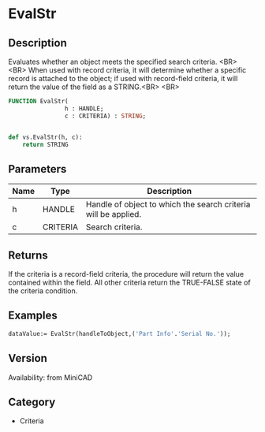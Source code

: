 # EvalStr

## Description
Evaluates whether an object meets the specified search criteria. &lt;BR&gt;
&lt;BR&gt;
When used with record criteria, it will determine whether a specific record is attached to the object; if used with record-field criteria, it will return the value of the field as a STRING.&lt;BR&gt;
&lt;BR&gt;


```pascal
FUNCTION EvalStr(
				h : HANDLE;
				c : CRITERIA) : STRING;
```

```python

def vs.EvalStr(h, c):
    return STRING
```

## Parameters
|Name|Type|Description|
|---|---|---|
|h|HANDLE|Handle of object to which the search criteria will be applied.|
|c|CRITERIA|Search criteria.|

## Returns
If the criteria is a record-field criteria, the procedure will return the value contained within the field. All other criteria return the TRUE-FALSE state of the criteria condition.

## Examples
```pascal
dataValue:= EvalStr(handleToObject,('Part Info'.'Serial No.'));
```

## Version
Availability: from MiniCAD
## Category
* Criteria

